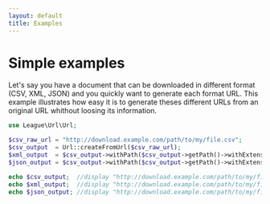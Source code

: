 ```yaml
---
layout: default
title: Examples
---
```


# Simple examples

Let's say you have a document that can be downloaded in different format (CSV, XML, JSON) and you quickly want to generate each format URL. This example illustrates how easy it is to generate theses different URLs from an original URL whithout loosing its information.

~~~php
use League\Url\Url;

$csv_raw_url = "http://download.example.com/path/to/my/file.csv";
$csv_output  = Url::createFromUrl($csv_raw_url);
$xml_output  = $csv_output->withPath($csv_output->getPath()->withExtension('xml'));
$json_output = $csv_output->withPath($csv_output->getPath()->withExtension('json'));

echo $csv_output;  //display "http://download.example.com/path/to/my/file.csv"
echo $xml_output;  //display "http://download.example.com/path/to/my/file.xml"
echo $json_output; //display "http://download.example.com/path/to/my/file.json"
~~~